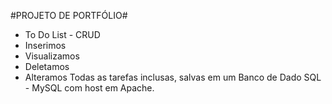 #PROJETO DE PORTFÓLIO#
- To Do List -  CRUD
- Inserimos
- Visualizamos
- Deletamos
- Alteramos
    Todas as tarefas inclusas, salvas em um Banco de Dado SQL - MySQL com host em Apache.
